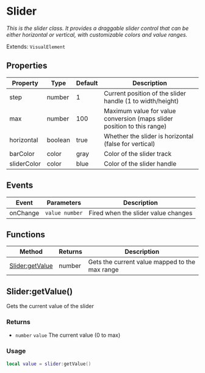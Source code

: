 # Slider
_This is the slider class. It provides a draggable slider control that can be either horizontal or vertical,_
_with customizable colors and value ranges._

Extends: `VisualElement`

## Properties

|Property|Type|Default|Description|
|---|---|---|---|
|step|number|1|Current position of the slider handle (1 to width/height)|
|max|number|100|Maximum value for value conversion (maps slider position to this range)|
|horizontal|boolean|true|Whether the slider is horizontal (false for vertical)|
|barColor|color|gray|Color of the slider track|
|sliderColor|color|blue|Color of the slider handle|

## Events

|Event|Parameters|Description|
|---|---|---|
|onChange|`value number`|Fired when the slider value changes|

## Functions

|Method|Returns|Description|
|---|---|---|
|[Slider:getValue](#slider-getvalue)|number|Gets the current value mapped to the max range|

## Slider:getValue()

Gets the current value of the slider

### Returns
* `number` `value` The current value (0 to max)

### Usage
```lua run
local value = slider:getValue()
```
